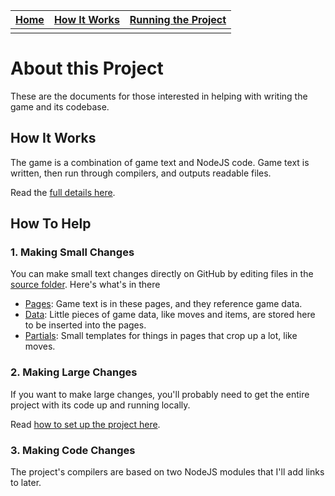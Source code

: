 |[Home](https://vindexus.github.io/PoweredByHeresy/)|[How It Works](https://vindexus.github.io/PoweredByHeresy/)|[Running the Project](https://vindexus.github.io/PoweredByHeresy/)|
|:--|:--|:--|
|||

# About this Project
These are the documents for those interested in helping with writing the game and its codebase.

## How It Works
The game is a combination of game text and NodeJS code. Game text is written, then run through compilers, and outputs readable files.

Read the [full details here](https://vindexus.github.io/PoweredByHeresy/workflow).

## How To Help

### 1. Making Small Changes
You can make small text changes directly on GitHub by editing files in the [source folder](https://github.com/Vindexus/PoweredByHeresy/tree/master/source). Here's what's in there

 - [Pages](https://github.com/Vindexus/PoweredByHeresy/tree/master/source/pages): Game text is in these pages, and they reference game data.
 - [Data](https://github.com/Vindexus/PoweredByHeresy/tree/master/source/data): Little pieces of game data, like moves and items, are stored here to be inserted into the pages.
 - [Partials](https://github.com/Vindexus/PoweredByHeresy/tree/master/source/partials): Small templates for things in pages that crop up a lot, like moves.

### 2. Making Large Changes
If you want to make large changes, you'll probably need to get the entire project with its code up and running locally.

Read [how to set up the project here](https://vindexus.github.io/PoweredByHeresy/workflow/runningtheproject).

### 3. Making Code Changes
The project's compilers are based on two NodeJS modules that I'll add links to later.
